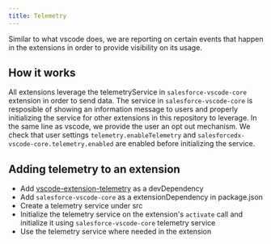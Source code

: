 ```yaml
---
title: Telemetry
---
```


Similar to what vscode does, we are reporting on certain events that happen in the extensions in order to provide visibility on its usage.

## How it works

All extensions leverage the telemetryService in `salesforce-vscode-core` extension in order to send data. The service in `salesforce-vscode-core` is resposible of showing an information message to users and properly initializing the service for other extensions in this repository to leverage. In the same line as vscode, we provide the user an opt out mechanism. We check that user settings `telemetry.enableTelemetry` and `salesforcedx-vscode-core.telemetry.enabled` are enabled before initializing the service.

## Adding telemetry to an extension

- Add [vscode-extension-telemetry](https://github.com/Microsoft/vscode-extension-telemetry#readme) as a devDependency
- Add `salesforce-vscode-core` as a extensionDependency in package.json
- Create a telemetry service under src
- Initialize the telemetry service on the extension's `activate` call and initialize it using `salesforce-vscode-core` telemetry service
- Use the telemetry service where needed in the extension
